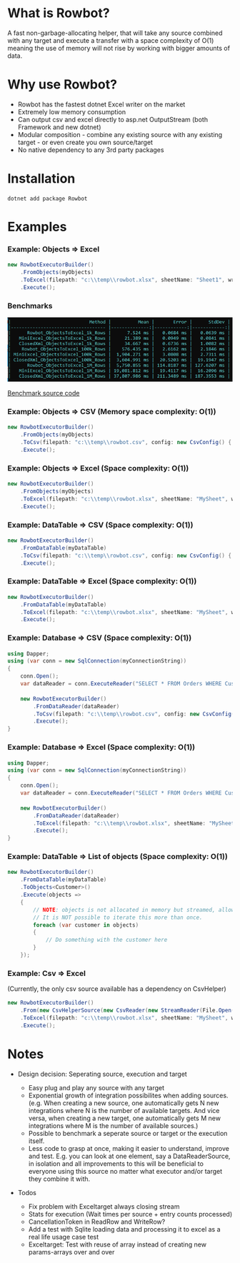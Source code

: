 


# What is Rowbot?
A fast non-garbage-allocating helper, that will take any source combined with any target and execute a transfer with a space complexity of O(1) meaning the use of memory will not rise by working with bigger amounts of data.

# Why use Rowbot?
- Rowbot has the fastest dotnet Excel writer on the market
- Extremely low memory consumption
- Can output csv and excel directly to asp.net OutputStream (both Framework and new dotnet)
- Modular composition - combine any existing source with any existing target - or even create you own source/target
- No native dependency to any 3rd party packages

# Installation
```
dotnet add package Rowbot
```

# Examples
### Example: Objects => Excel
``` csharp
new RowbotExecutorBuilder()
    .FromObjects(myObjects)
    .ToExcel(filepath: "c:\\temp\\rowbot.xlsx", sheetName: "Sheet1", writeHeaders: true)
    .Execute();
```

### Benchmarks
![Excel write benchmark](benchmarks/excel_benchmark_result.png "Benchmark result")

[Benchmark source code](https://github.com/StephanMoeller/Rowbot/blob/main/benchmarks/Benchmarks.Excel/Program.cs)

### Example: Objects => CSV (Memory space complexity: O(1))
``` csharp
new RowbotExecutorBuilder()
    .FromObjects(myObjects)
    .ToCsv(filepath: "c:\\temp\\rowbot.csv", config: new CsvConfig() { Delimiter = ';', Quote = '\'' }, writeHeaders: true)
    .Execute();
```

### Example: Objects => Excel (Space complexity: O(1))
``` csharp
new RowbotExecutorBuilder()
    .FromObjects(myObjects)
    .ToExcel(filepath: "c:\\temp\\rowbot.xlsx", sheetName: "MySheet", writeHeaders: true)
    .Execute();
```

### Example: DataTable => CSV (Space complexity: O(1))
``` csharp
new RowbotExecutorBuilder()
    .FromDataTable(myDataTable)
    .ToCsv(filepath: "c:\\temp\\rowbot.csv", config: new CsvConfig() { Delimiter = ';', Quote = '\'' }, writeHeaders: true)
    .Execute();
```

### Example: DataTable => Excel (Space complexity: O(1))
``` csharp
new RowbotExecutorBuilder()
    .FromDataTable(myDataTable)
    .ToExcel(filepath: "c:\\temp\\rowbot.xlsx", sheetName: "MySheet", writeHeaders: true)
    .Execute();
```

### Example: Database => CSV (Space complexity: O(1))
``` csharp
using Dapper;
using (var conn = new SqlConnection(myConnectionString))
{
    conn.Open();
    var dataReader = conn.ExecuteReader("SELECT * FROM Orders WHERE CustomerId = @customerId", new { customerId = 123 });

    new RowbotExecutorBuilder()
        .FromDataReader(dataReader)
        .ToCsv(filepath: "c:\\temp\\rowbot.csv", config: new CsvConfig() { Delimiter = ';', Quote = '\'' }, writeHeaders: true)
        .Execute();
}
```

### Example: Database => Excel (Space complexity: O(1))
``` csharp
using Dapper;
using (var conn = new SqlConnection(myConnectionString))
{
    conn.Open();
    var dataReader = conn.ExecuteReader("SELECT * FROM Orders WHERE CustomerId = @customerId", new { customerId = 123 });

    new RowbotExecutorBuilder()
        .FromDataReader(dataReader)
        .ToExcel(filepath: "c:\\temp\\rowbot.xlsx", sheetName: "MySheet", writeHeaders: true)
        .Execute();
}
```

### Example: DataTable => List of objects (Space complexity: O(1))
``` csharp
new RowbotExecutorBuilder()
    .FromDataTable(myDataTable)
    .ToObjects<Customer>()
    .Execute(objects =>
    {
        // NOTE: objects is not allocated in memory but streamed, allowing memory space complexity of O(1)
        // It is NOT possible to iterate this more than once.
        foreach (var customer in objects)
        {
            // Do something with the customer here
        }
    });
```

### Example: Csv => Excel
(Currently, the only csv source available has a dependency on CsvHelper)
``` csharp
new RowbotExecutorBuilder()
    .From(new CsvHelperSource(new CsvReader(new StreamReader(File.Open("path//to//file.csv", FileMode.Open)), configuration: new CsvConfiguration(CultureInfo.InvariantCulture)), readFirstLineAsHeaders: true))
    .ToExcel(filepath: "c:\\temp\\rowbot.xlsx", sheetName: "MySheet", writeHeaders: true)
    .Execute();
```


# Notes

- Design decision: Seperating source, execution and target
    - Easy plug and play any source with any target
    - Exponential growth of integration possibilites when adding sources. (e.g. When creating a new source, one automatically gets N new integrations where N is the number of available targets. And vice versa, when creating a new target, one automatically gets M new integrations where M is the number of available sources.)
    - Possible to benchmark a seperate source or target or the execution itself.
    - Less code to grasp at once, making it easier to understand, improve and test. E.g. you can look at one element, say a DataReaderSource, in isolation and all improvements to this will be beneficial to everyone using this source no matter what executor and/or target they combine it with.

- Todos
    - Fix problem with Exceltarget always closing stream
    - Stats for execution (Wait times per source + entry counts processed)
    - CancellationToken in ReadRow and WriteRow?
    - Add a test with Sqlite loading data and processing it to excel as a real life usage case test
    - Exceltarget: Test with reuse of array instead of creating new params-arrays over and over
